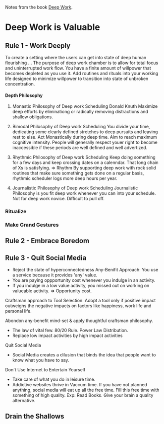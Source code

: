 Notes from the book [Deep Work](http://www.amazon.in/Deep-Work-Focused-Success-Distracted/dp/0349413681).

# Deep Work is Valuable


## Rule 1 - Work Deeply 
To create a setting where the users can get into state of deep human flourishing ...
The purpose of deep work chamber is to allow for total focus and uninterrupted work flow. 
You have a finite amount of willpower that becomes depleted as you use it. 
Add routines and rituals into your working life designed to minimize willpower to transition into state of unbroken concentration. 

#### Depth Philosophy 
1. Monastic Philosophy of Deep work Scheduling
Donald Knuth
Maximize deep efforts by eliminationg or radically removing distractions and shallow obligations.

2. Bimodal Philosophy of Deep work Scheduling
You divide your time, dedicating some clearly defined stretches to deep pursuits and leaving rest to else. 
Act Monastically during deep time.
Aim to reach maximum cognitive intensity. 
People will generally respect youer right to become inaccessible if these periods are well defined and well advertized. 

3. Rhythmic Philosophy of Deep work Scheduling
Keep doing something for a few days and keep crossing dates on a calenndar. That long chain of Xs is satisfying. => Rhythm
By supporting deep work with rock solid routines that make sure something gets done on a regular basis, rhythmic scheduler logs more deep hours per year.

4. Journalistic Philosophy of Deep work Scheduling
Journalistic Philosophy is you fit deep work whenever you can into your schedule.
Not for deep work novice. 
Difficult to pull off.

### Ritualize 
### Make Grand Gestures

## Rule 2 - Embrace Boredom


## Rule 3 - Quit Social Media
- Reject the state of hyperconnectedness
Any-Benifit Approach: You use a service because it provides 'any' value.
- You are paying oppportunity cost whenever you indulge in an activity. 
- If you indulge in a low value activity, you missed out on working on valueable activity. => Opportunity cost.

Craftsman approach to Tool Selection: Adopt a tool only if positive impact outweighs the negative impacts on factors like happiness, work life and personal life. 

Abondon any-benefit mind-set & apply thoughtful craftsman philosophy.
- The law of vital few. 80/20 Rule. Power Law Distribution.
- Replace low impact activities by high impact activities

Quit Social Media 
- Social Media creates a dilusion that binds the idea that people want to know what you have to say.

Don't Use Internet to Entertain Yourself
- Take care of what you do in leisure time. 
- Addictive websites thrive in Vaccum time. If you have not planned anything, social media will eat up all the free time. Fill this free time with something of high quality. Exp: Read Books. Give your brain a quality alternative. 

Drain the Shallows
- 
